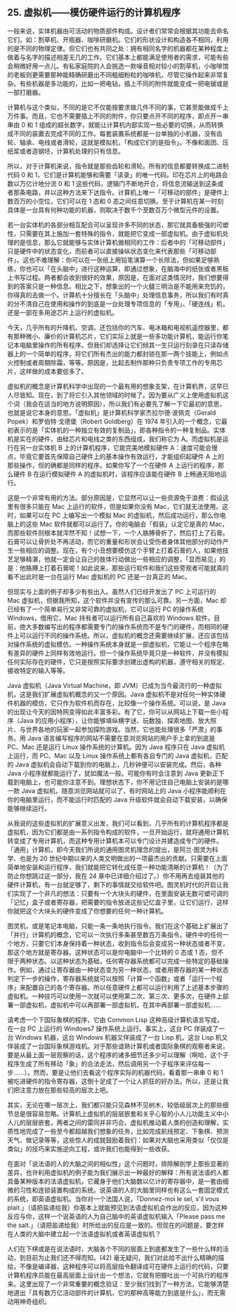 ## 25. 虚拟机——模仿硬件运行的计算机程序

一般来说，实体机器由可活动的物质部件构成。设计者们常常会根据其功能去命名它们，如：割草机、开瓶器、咖啡研磨机。它们的形状设计和构造各不相同，利用的是不同的物理定律。但它们也有共同之处：拥有相同名字的机器都在某种程度上做着与名字的描述相差无几的工作。它们基本上都能满足使用者的需求，可能有些会稍微好用一点儿。有私家庭院的人会挑选一款噪音相对较小的割草机，小咖啡馆的老板则更需要那种能精确研磨出不同粗细粉粒的咖啡机，尽管它操作起来非常复杂。有些机器是多功能的，比如一把电钻，插上不同的附件就能变成一把电锯或是一部打磨器。

计算机与这个类似，不同的是它不仅能按要求做几件不同的事，它甚至能做成千上万件事。而且，它也不需要插上不同的附件，你只要点开不同的程序，即点开一串串由 0 和 1 组成的超长数字，就能让计算机内部实现一些必要的切换，从而转换成不同的装置去完成不同的工作。每套装置系统都是一台单独的小机器，没有齿轮、轴承、电线或者滑轮，这就是模拟机，「构成它们的是指令」。不像和面团、压纸浆或者造钢坯，计算机处理的只有信息。

所以，对于计算机来说，指令就是那些齿轮和滑轮。所有的信息都要转换成二进制代码 0 和 1，它们是计算机能够和需要「读录」的唯一代码。印在芯片上的电路会数以万亿计地分流 0 和 1 这些代码，逻辑门不断地开合，将信息流输送到这条或者那条电路，并以这种方法来下达指令。计算机上唯一「可移动的部件」是硬件上数百万的小空位，它们可以在 1 态和 0 态之间任意切换。至于计算机在某一时刻具体是一台具有何种功能的机器，则取决于数千个至数百万个微型元件的设置。

若一台实体机的各部分相互配合可以呈现许多不同的状态，那它就具备极强的可塑性，只需要在其上施加一套特殊的指令，就能把它变成一部虚拟机。由于虚拟机处理的是信息，那么它就能够与实体计算机做相同的工作：后者中的「可移动部件」只是硬件中的状态变化，而前者可以直接操纵状态变化来代表那些「可移动部件」。这也不难理解：你可以在一张纸上用铅笔演算一个长除法，但如果足够熟练，你也可以「在头脑中」进行这种运算，即通过想象，在脑海中的纸张或者黑板上书写过程。两者都会收到很好的效果，原因是，在面对这类情况时，我们想要得到的答案只是一种信息。相比之下，想象出的一个火腿三明治是不能用来充饥的，你得真的去做一个。计算机十分擅长在「头脑中」处理信息事务，所以我们有时真的分不清自己在使用和操作的到底是一台处理专项信息的「专用」、「硬连线」机，还是一部在多用途芯片上运行的虚拟机。

今天，几乎所有的升降机、空调，还包括你的汽车、电冰箱和电视机遥控器里，都有那种微小、廉价的计算机芯片，它们实际上就是一些多功能计算机，能运行你笔记本电脑里操作的所有程序。但我们却选择让它们倾其一生只运行刻录在只读存储器上的一个简单的程序，将它们所有杰出的能力都封锁在那一两个技能上，例如点火控制或者周期除霜，等等。原因是，比起去制作那种只负责专项工作的专用芯片，这样做的成本要低多了。

虚拟机的概念是计算机科学中出现的一个最有用的想象支架，在计算机界，这早已人尽皆知。现在，到了将它引入其他领域的时候了。因为要从广义上使用虚拟机这个词（我会在适当的地方说明原因），所以我们有必要先了解一下它最初的意思，也就是说它本身的意思。「虚拟机」是计算机科学家杰拉尔德·波佩克（Gerald Popek）和罗伯特·戈德堡（Robert Goldberg）在 1974 年引入的一个概念，它最初表示的是「实体机的一种独立有效的复制品」，即各种指令的一种复制品。实体机是实在的硬件，由硅芯片和电线之类的东西组成，我们称它为 A。而虚拟机是运行在另一台实体机 B 上的计算机程序，它能完美地模拟硬件 A：速度可能会慢点，毕竟它要首先保障自己硬件上的基本操作有效运行，才能组织起硬件 A 上的那些操作，但的确都是同样的程序。如果你写了一个在硬件 A 上运行的程序，那么硬件 B 在运行模拟硬件 A 的虚拟机时，该程序应该能在硬件 B 上畅通无阻地运行。

这是一个非常有用的方法。部分原因是，它显然可以让一些资源免于浪费：假设这里有很多只能在 Mac 上运行的软件，但是如果你没有 Mac，它们就无法使用。这时，如果可以在 PC 上编写出一个模拟 Mac 的虚拟机，然后成功运行，那么你电脑上的这些 Mac 软件就都可以运行了。你的电脑会「假装」认定它是真的 Mac，而那些软件则根本就浑然不知！试想一下，一个人胳膊骨折了，然后打上了石膏。石膏可以让骨折处不再活动，而它的重量和形状会让受伤者身体其他部分的动作产生一些相应的调整。现在，有个小丑想要模仿这个手臂上打着石膏的人，如果他技艺足够精湛，他就一定会让自己的肢体行动做出一些相应的调整，「显而易见」的是：他胳膊上打着石膏呢！如此说来，那些运行软件和我们这些旁观者可能就真的看不出此时是一台在运行 Mac 虚拟机的 PC 还是一台真正的 Mac。

但现实与上面的例子却多少有些出入。虽然人们已经开发出了 PC 上可运行的 Mac 虚拟机，但据我所知，这个软件并没有宣传的那么可靠。另一方面，Mac 却已经有了一个简单易行又非常可靠的虚拟机，它可以运行 PC 的操作系统 Windows，借用它，Mac 持有者可以运行所有自己喜欢的 Windows 软件。目前，绝大多数编写出的程序都需要专门的操作系统而不是专门的硬件，而相同的硬件上可以运行不同的操作系统。所以，虚拟机的概念还需要继续扩展，还应该包括对操作系统的虚拟模仿。一种操作系统本身就是一部虚拟机，它能让一个程序在略有差异的硬件上同样有效地运行。但一个操作系统毕竟只是一种软件，并没有模拟任何实际存在的硬件，它只是按照实际要求创建出虚构的机器，遵守相关的规定、接收特定的输入等等。

Java 虚拟机（Java Virtual Machine，即 JVM）已成为当今最流行的一种虚拟机，这是我们扩展虚拟机概念的又一个原因。Java 虚拟机不是对任何一种实体硬件机器的模仿，它只作为软件机而存在，比较像一个操作系统。可以说，是 Java 的出现让今天的因特网变得如此丰富多彩。有了它，你可以从网站上下载一些小程序（Java 的应用小程序），让你能够填纵横字谜、玩数独、探索地图、放大照片、与世界各地的玩家一起参加探险游戏。当然，它也能处理很多「严肃」的事务。用 Java 语言编写程序的网站不需要在意浏览网站的用户手上拿的到底是 PC、Mac 还是运行 Linux 操作系统的计算机。因为 Java 程序只在 Java 虚拟机上运行，而 PC、Mac 以及 Linux 操作系统上都有各自专门的 Java 虚拟机，匹配的 Java 虚拟机会自动下载到你的电脑上，几秒钟便可以安装完成。然后，各种 Java 小程序就都能运行了，犹如魔法一般。可能你有时会注意到 Java 更新正下载到电脑上，也可能你注意不到。理想状态下，你不用记住自己电脑上安装的是哪一款 Java 虚拟机，随意浏览网站就可以了，有时网站上的 Java 小程序能顺利在你的电脑里运行，而不能运行时匹配的 Java 升级软件就会自动下载安装，以确保能够继续运行。

从我说的这些虚拟机的扩展意义出发，我们可以看到，几乎所有的计算机程序都是虚拟机，因为它们都是由一系列指令构成的软件，一旦开始运行，就将通用计算机转变成了专用计算机，而这种专用计算机本可以专门设计并建造成专门的硬件。「通用」计算机，即今天我们所说的通用图灵机理念的提出，是阿兰·图灵为科学、也是为 20 世纪中期以来的人类文明做出的一项最杰出的贡献。只需要在上面简单地安装和运行程序，我们就能把它转化成任意一种功能清晰的计算机！（为了防止你想跳过这一部分，我在 24 章中已详细介绍过了。）你不用再去组装其他的硬件计算机，有一台就足够了，剩下的事情就交给软件吧。图灵机时代的开启让我们实现了一个非凡的想法：只要有一个大块头的硬件，在里面安装无数可塑可调的「记忆」盒子或者寄存器，把需要的指令放进这些记忆盒子里，让它们运行，这样你就把这个大块头的硬件变成了你想要的任何一种计算机。

图灵机，或是笔记本电脑，只能一条一条地执行指令。我们在这个基础上扩展出了「并行」计算机的概念，它可以一次执行多条甚至数百万条指令。硬件中的任何一个地方，只要它们本身保持着一种状态，收到指令后会变成另一种状态或者不变，那这个地方就是寄存器。这种状态可以是你电脑中一个比特的 0 态或 1 态，但不限于两种状态。以这种状态为基础，任何寄存器系统都可以完成一些特定的基础操作。例如，通过让寄存器由一种状态变为另一种状态，或者用寄存器的某一种状态判定下一步的操作，寄存器系统就可以按照「计算一个函数」或者「运行一个程序」来配置自己的各个寄存器。所以任意硬件上都可以运行利用了上述基本步骤的虚拟机。一种技巧可以使用一次就可以使用第二次、第三次、更多次，在硬件上部署一部虚拟机，虚拟机中可以再部署一部虚拟机，在其中再部署一部虚拟机……

请考虑一个下国际象棋的程序，它由 Common Lisp 这种高级计算机语言写成，在一台 PC 上运行的 Windows7 操作系统上运行。事实上，这台 PC 佯装成了一台 Windows 机器，这台 Windows 机器又佯装成了一台 Lisp 机，这台 Lisp 机又佯装成了一台国际象棋游戏机。对于那些谙熟计算机或者国际象棋的观察者来说，要是从最上面一层观察的话，这个程序的诸多细节还多少可以理解（啊哈，这个子程序生成了所有移动「象」的合法走法，然后调用另一个子程序来评估每一步……）。然而，要是让他们去看这个程序实际的机器代码，看着那一串串 0 和 1 被吃进硬件的指令寄存器，这倒十足成了一个让人抓狂的好办法。所以，还是让我们把注意力放在那些较高的层次上吧。

其实，无论在哪一层次上，我们都只能只见森林不见树木，较低级层次上的那些细节总是很容易忽略。计算机上虚拟机的层层嵌套和关乎心智的小人儿功能主义中小人儿的层层嵌套，两者之间的雷同并非巧合。虚拟机推动着人类的创造和理解，实质性地完成了一些至今都超越我们想象的任务，比如完成航线预定、下象棋、预测天气、做记录等等，这些惊人的成就鼓励着我们：如果对大脑也采用类似「仅仅是类似」的技巧来实施逆向工程，或许我们也能得到一些收获。

在面对「说法语的人的大脑之间的相似性」这个问题时，排除解剖学上那些显著的差异，也许利用虚拟机的例子能为我们展示出一种最好的解释：所有说法语的人都具备某种版本的法语虚拟机，它藏身于他们大脑数以亿计的寄存器中，是一套由细微的习性和连锁装置构成的系统。说英语的人的大脑里同样也有这么一套固定模式的系统，即英语虚拟机。当你对一个法国人说，「Donnez-moi le sel, s'il vous plait.」（请把盐递给我）你基本上就能预见到法语虚拟机会作出的反应，因为这种反应与你，这样一个说英语的人为自己脑中的英语虚拟机输入「Please pass me the salt.」（请把盐递给我）时所给出的反应是一致的。但现在的问题是，要怎样在人类的大脑中建立起一个法语虚拟机或者英语虚拟机？

人们在下棋或是在说法语时，大脑各个不同的层面上到底都发生了一些什么样的活动，到目前为止我们还不得而知。(42) 毫无疑问，我们对此给不出什么精确的描绘，不像是编译器，这种程序可以将高层指令翻译成可在硬件上运行的代码，只要计算机程序员能在最高层面上设计出一个想法，它就有把握吐出一个可执行的程序来。这里出现了一个非常重要的概念验证：至少我们找到了一种方法，它能够清楚地道出「具有数万亿活动部件的计算机，它的那种高等能力到底是什么」，而无需动用神奇组织。

